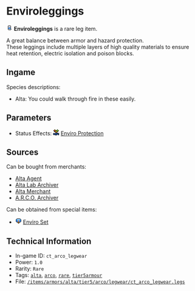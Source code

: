 # Enviroleggings

<img src="https://raw.githubusercontent.com/Ceterai/Enternia/main/items/armors/alta/tier5/arco/legwear/icon.png" alt="Enviroleggings icon" loading="lazy" height=16px width="auto" /> **Enviroleggings** is a rare leg item.

A great balance between armor and hazard protection.  
These leggings include multiple layers of high quality materials to ensure heat retention, electric isolation and poison blocks.

## Ingame

Species descriptions:

- Alta: You could walk through fire in these easily.

## Parameters

- Status Effects: <img src="https://raw.githubusercontent.com/Ceterai/Enternia/main/stats/effects/ct_enviro_protection.png" alt="Enviro Protection icon" loading="lazy" height=16px width="auto" /> [Enviro Protection](https://ceterai.github.io/MyEnternia/Wiki/EnviroProtection)

## Sources

Can be bought from merchants:

- [Alta Agent](https://ceterai.github.io/MyEnternia/Wiki/AltaAgent)
- [Alta Lab Archiver](https://ceterai.github.io/MyEnternia/Wiki/AltaLabArchiver)
- [Alta Merchant](https://ceterai.github.io/MyEnternia/Wiki/AltaMerchant)
- [A.R.C.O. Archiver](https://ceterai.github.io/MyEnternia/Wiki/A.R.C.O.Archiver)

Can be obtained from special items:

- <img src="https://raw.githubusercontent.com/Ceterai/Enternia/main/items/active/alta/sets/arco.png" alt="Enviro Set icon" loading="lazy" height=16px width="auto" /> [Enviro Set](https://ceterai.github.io/MyEnternia/Wiki/EnviroSet)

## Technical Information

- In-game ID: `ct_arco_legwear`
- Power: `1.0`
- Rarity: `Rare`
- Tags: [`alta`](https://ceterai.github.io/MyEnternia/Wiki/Tags/Alta), [`arco`](https://ceterai.github.io/MyEnternia/Wiki/Tags/Arco), [`rare`](https://ceterai.github.io/MyEnternia/Wiki/Tags/Rare), [`tier5armour`](https://ceterai.github.io/MyEnternia/Wiki/Tags/Tier5Armour)
- File: [`/items/armors/alta/tier5/arco/legwear/ct_arco_legwear.legs`](https://github.com/Ceterai/Enternia/blob/main/items/armors/alta/tier5/arco/legwear/ct_arco_legwear.legs)
